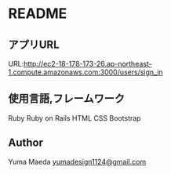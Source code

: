 # README


## アプリURL
URL:http://ec2-18-178-173-26.ap-northeast-1.compute.amazonaws.com:3000/users/sign_in


## 使用言語,フレームワーク
Ruby
Ruby on Rails
HTML
CSS
Bootstrap

## Author
Yuma Maeda
yumadesign1124@gmail.com

